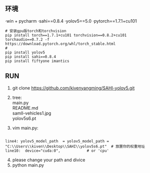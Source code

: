 ## 环境
·win + pycharm
·sahi==0.8.4
·yolov5==5.0
·pytorch==1.7.1+cu101
```commandline
# 安装gpu版torch和torchvision
pip install torch==1.7.1+cu101 torchvision==0.8.2+cu101 torchaudio==0.7.2 -f https://download.pytorch.org/whl/torch_stable.html
# 
pip install yolov5
pip install sahi==0.8.4
pip install fiftyone imantics
```

## RUN

1. git clone https://github.com/kivenyangming/SAHI-yolov5.git
2. tree:\
        main.py\
        README.md\
        samll-vehicles1.jpg\
        yolov5s6.pt
   
3. vim main.py:
```commandline

line4: yolov5_model_path  = yolov5_model_path = "C:\\Users\\kiven\\Desktop\\SAHI\\yolov5s6.pt"  # 放置你的权重地址
line10:  device="cuda:0",            # or 'cpu'

```
4. please change your path and divice
5. python main.py

